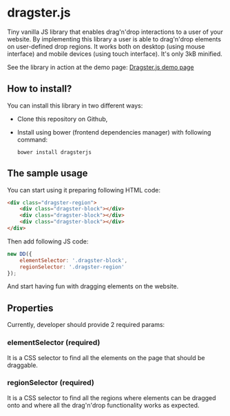 # dragster.js

Tiny vanilla JS library that enables drag'n'drop interactions to a user of your website.
By implementing this library a user is able to drag'n'drop elements on user-defined drop regions.
It works both on desktop (using mouse interface) and mobile devices (using touch interface).
It's only 3kB minified.

See the library in action at the demo page: [Dragster.js demo page](http://sunpietro.github.io/dragster/)

## How to install?
You can install this library in two different ways:
* Clone this repository on Github,
* Install using bower (frontend dependencies manager) with following command:

    `bower install dragsterjs`

## The sample usage
You can start using it preparing following HTML code:

```html
<div class="dragster-region">
    <div class="dragster-block"></div>
    <div class="dragster-block"></div>
    <div class="dragster-block"></div>
</div>
```

Then add following JS code:

```javascript
new DD({
    elementSelector: '.dragster-block',
    regionSelector: '.dragster-region'
});
```

And start having fun with dragging elements on the website.

## Properties
Currently, developer should provide 2 required params:
### elementSelector (required)
It is a CSS selector to find all the elements on the page that should be draggable.
### regionSelector (required)
It is a CSS selector to find all the regions where elements can be dragged onto and where all the drag'n'drop functionality works as expected.


